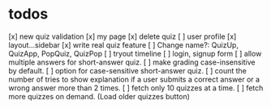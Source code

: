# todos

[x] new quiz validation
[x] my page
[x] delete quiz
[ ] user profile
[x] layout...sidebar
[x] write real quiz feature
[ ] Change name?: QuizUp, QuizApp, PopQuiz, QuizPop
[ ] tryout timeline
[ ] login, signup form
[ ] allow multiple answers for short-answer quiz.
[ ] make grading case-insensitive by default.
[ ] option for case-sensitive short-answer quiz.
[ ] count the number of tries to show explanation if a user submits a correct
    answer or a wrong answer more than 2 times.
[ ] fetch only 10 quizzes at a time.
[ ] fetch more quizzes on demand. (Load older quizzes button)

